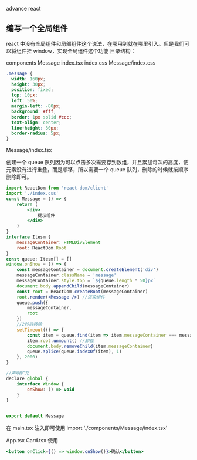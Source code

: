 advance react

## 编写一个全局组件

react 中没有全局组件和局部组件这个说法，在哪用到就在哪里引入。但是我们可以将组件挂 window，实现全局组件这个功能
目录结构：

components
Message
index.tsx
index.css
Message/index.css

```css
.message {
  width: 160px;
  height: 30px;
  position: fixed;
  top: 10px;
  left: 50%;
  margin-left: -80px;
  background: #fff;
  border: 1px solid #ccc;
  text-align: center;
  line-height: 30px;
  border-radius: 5px;
}
```

Message/index.tsx

创建一个 queue 队列因为可以点击多次需要存到数组，并且累加每次的高度，使元素没有进行重叠，而是顺移，所以需要一个 queue 队列，删除的时候就按顺序删除即可。

```jsx
import ReactDom from 'react-dom/client'
import './index.css'
const Message = () => {
    return (
        <div>
            提示组件
        </div>
    )
}
interface Itesm {
    messageContainer: HTMLDivElement
    root: ReactDom.Root
}
const queue: Itesm[] = []
window.onShow = () => {
    const messageContainer = document.createElement('div')
    messageContainer.className = 'message'
    messageContainer.style.top = `${queue.length * 50}px`
    document.body.appendChild(messageContainer)
    const root = ReactDom.createRoot(messageContainer)
    root.render(<Message />) //渲染组件
    queue.push({
        messageContainer,
        root
    })
    //2秒后移除
    setTimeout(() => {
        const item = queue.find(item => item.messageContainer === messageContainer)!
        item.root.unmount() //卸载
        document.body.removeChild(item.messageContainer)
        queue.splice(queue.indexOf(item), 1)
    }, 2000)
}

//声明扩充
declare global {
    interface Window {
        onShow: () => void
    }
}


export default Message
```

在 main.tsx 注入即可使用 import './components/Message/index.tsx'

App.tsx Card.tsx 使用

```jsx
<button onClick={() => window.onShow()}>确认</button>
```
